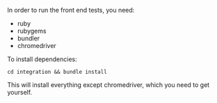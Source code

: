 In order to run the front end tests, you need:

- ruby
- rubygems
- bundler
- chromedriver

To install dependencies:
```
cd integration && bundle install
```

This will install everything except chromedriver, which you need to get
yourself.
